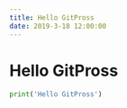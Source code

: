 ```yaml
---
title: Hello GitPross
date: 2019-3-18 12:00:00
---
```


# Hello GitPross
```Python
print('Hello GitPross')
```
